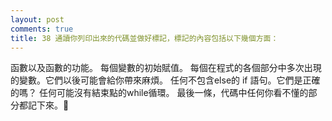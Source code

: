 ```yaml
---
layout: post
comments: true
title: 38 通讀你列印出來的代碼並做好標記，標記的內容包括以下幾個方面：
---
```


函數以及函數的功能。
每個變數的初始賦值。
每個在程式的各個部分中多次出現的變數。它們以後可能會給你帶來麻煩。
任何不包含else的 if 語句。它們是正確的嗎？
任何可能沒有結束點的while循環。
最後一條，代碼中任何你看不懂的部分都記下來。

